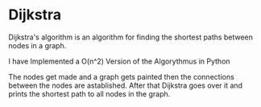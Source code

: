 # Dijkstra
Dijkstra's algorithm is an algorithm for finding the shortest paths between nodes in a graph.

I have Implemented a O(n^2) Version of the Algorythmus in Python

The nodes get made and a graph gets painted then the connections between the nodes are astablished. After that Dijkstra goes over it and prints the shortest path to all nodes in the graph.
